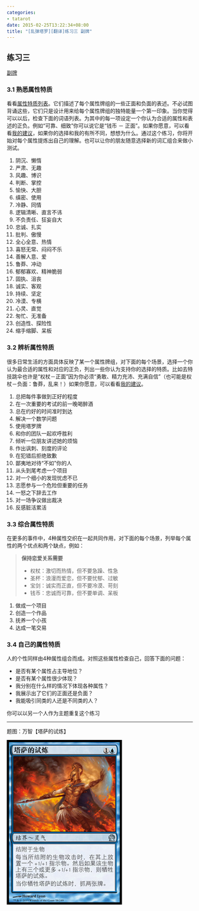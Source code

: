 ```yaml
---
categories:
- tatarot
date: 2015-02-25T13:22:34+08:00
title: "[乱弹塔罗][翻译]练习三 副牌"
---
```



## 练习三

[副牌](http://inside.mcfog.wang/2015/02/tarot-7/)

### 3.1 熟悉属性特质

<!--more-->

看看[属性特质列表](http://www.learntarot.com/lists.htm)。它们描述了每个属性牌组的一些正面和负面的表述。不必试图背诵这些，它们只是设计用来给每个属性牌组的独特能量一个第一印象。当你觉得可以以后，检查下面的词语列表。为其中的每一项设定一个你认为合适的属性和表述的正负。例如“可靠、细致”你可以说它是“钱币 － 正面”。如果你愿意，可以看看[我的建议](/tarot/exercise/suggest3/)，如果你的选择和我的有所不同，想想为什么。通过这个练习，你将开始对每个属性提炼出自己的理解。也可以让你的朋友随意选择新的词汇组合来做小测试。

1. 阴沉、懒惰
2. 严肃、无趣
3. 风趣、博识
4. 判断、掌控
5. 愉快、大胆
6. 缜密、使用
7. 冷静、同情
8. 逻辑清晰、直言不讳
9. 不负责任、狂妄自大
10. 忠诚、扎实
11. 批判、傲慢
12. 全心全意、热情
13. 喜怒无常、闷闷不乐
14. 善解人意、爱 
15. 鲁莽、冲动
16. 郁郁寡欢、精神脆弱
17. 固执、沮丧
18. 诚实、客观
19. 持续、坚定
20. 冷漠、专横
21. 心灵、直觉
22. 匆忙、无准备
23. 创造性、探险性
24. 缩手缩脚、呆板

### 3.2 辨析属性特质

很多日常生活的方面具体反映了某一个属性牌组，对下面的每个场景，选择一个你认为最合适的属性和对应的正负，列出一些你认为支持你的选择的特质。比如去特技跳伞也许是“权杖－正面”因为你必须“勇敢、精力充沛、充满自信”（也可能是权杖－负面：鲁莽，乱来！）如果你愿意，可以看看[我的建议](/tarot/exercise/suggest3/)。

1. 总把每件事做到正好的程度
2. 在一次重要的考试的前一晚喝醉酒
3. 总在约好的时间准时到达
4. 解决一个数学问题
5. 使用塔罗牌
6. 和你的团队一起欢呼胜利
7. 倾听一位朋友讲述她的烦恼
8. 作出讽刺、刻度的评论
9. 在犯错后拒绝致歉
10. 鄙夷地对待“不如”你的人
11. 从头到尾考虑一个项目
12. 对一个细小的发现忧虑不已
13. 志愿参与一个危险但重要的任务
14. 一怒之下辞去工作
15. 对一场争议做出裁决
16. 反感脏活累活

### 3.3 综合属性特质

在更多的事件中，4种属性交织在一起共同作用，对下面的每个场景，列举每个属性的两个优点和两个缺点，例如：

> **保持恋爱关系需要**  
> + 权杖：激切而热情，但不要急躁、性急  
> + 圣杯：浪漫而爱恋，但不要忧郁、过敏  
> + 宝剑：诚实而正直，但不要冷漠、苛刻  
> + 钱币：忠诚而可靠，但不要单调、呆板  

1. 做成一个项目
2. 创造一个作品
3. 抚养一个小孩
4. 达成一笔交易

### 3.4 自己的属性特质

人的个性同样由4种属性组合而成。对照这些属性检查自己，回答下面的问题：

- 是否有某个属性占主导地位？
- 是否有某个属性很少体现？
- 我分别在什么样的情况下体现各种属性？
- 我展示出了它们的正面还是负面？
- 我能吸引同类的人还是不同类的人？
 
你可以以另一个人作为主题重复这个练习


-----


题图：万智【塔萨的试炼】

![](/img/2015-q1/ths58.jpg)

